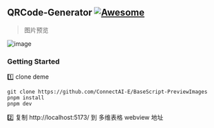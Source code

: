 
## QRCode-Generator [![Awesome](https://cdn.rawgit.com/sindresorhus/awesome/d7305f38d29fed78fa85652e3a63e154dd8e8829/media/badge.svg)](https://github.com/connectai-e/awesome-basescript)

> 图片预览

![image](https://github.com/ConnectAI-E/BaseScript-PreviewImages/assets/110169811/9d74b5a8-2507-49a2-969a-c34486dc346e)


### Getting Started

1️⃣ clone deme
```
git clone https://github.com/ConnectAI-E/BaseScript-PreviewImages
pnpm install
pnpm dev
```
2️⃣ 复制 http://localhost:5173/ 到 多维表格 webview 地址
